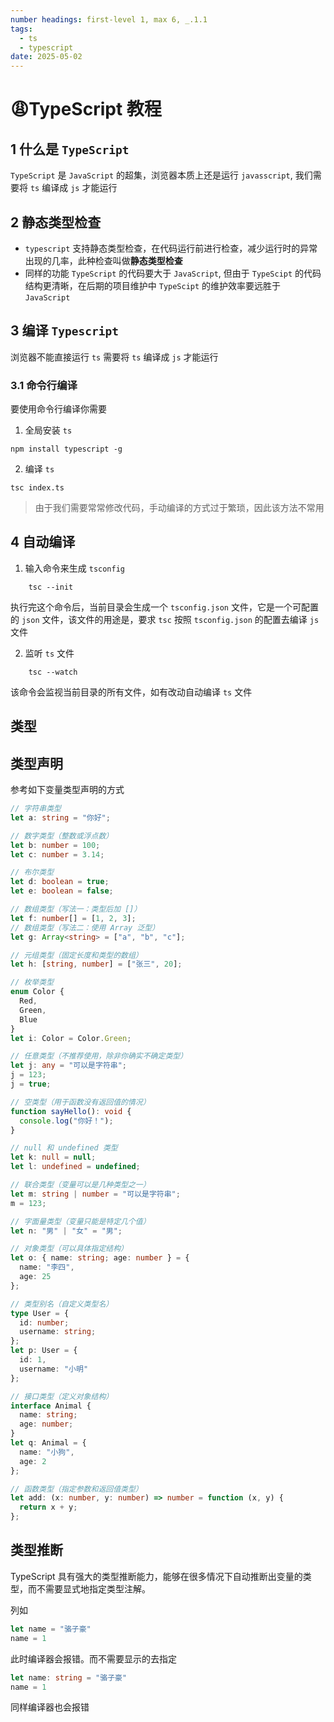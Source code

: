 ```yaml
---
number headings: first-level 1, max 6, _.1.1
tags:
  - ts
  - typescript
date: 2025-05-02
---
```


#  😩TypeScript 教程

## 1 什么是 `TypeScript`

`TypeScript` 是 `JavaScript` 的超集，浏览器本质上还是运行 `javasscript`, 我们需要将 `ts` 编译成 `js` 才能运行  

## 2 静态类型检查

* `typescript` 支持静态类型检查，在代码运行前进行检查，减少运行时的异常出现的几率，此种检查叫做**静态类型检查**
* 同样的功能 `TypeScript` 的代码要大于 `JavaScript`, 但由于 `TypeScipt` 的代码结构更清晰，在后期的项目维护中 `TypeScipt` 的维护效率要远胜于 `JavaScript`

## 3 编译 `Typescript`

浏览器不能直接运行 `ts` 需要将 `ts` 编译成 `js` 才能运行

### 3.1 命令行编译

要使用命令行编译你需要

1. 全局安装 `ts`

```shell
npm install typescript -g
```

2. 编译 `ts`

```shell
tsc index.ts
```

> 由于我们需要常常修改代码，手动编译的方式过于繁琐，因此该方法不常用

## 4 自动编译

1. 输入命令来生成 `tsconfig`

```shell
	tsc --init
```

执行完这个命令后，当前目录会生成一个 `tsconfig.json` 文件，它是一个可配置的 `json` 文件，该文件的用途是，要求 `tsc` 按照 `tsconfig.json` 的配置去编译 `js` 文件

2. 监听 `ts` 文件

```shell
	tsc --watch
```

该命令会监视当前目录的所有文件，如有改动自动编译 `ts` 文件

## 类型

## 类型声明

参考如下变量类型声明的方式

```ts
// 字符串类型
let a: string = "你好";

// 数字类型（整数或浮点数）
let b: number = 100;
let c: number = 3.14;

// 布尔类型
let d: boolean = true;
let e: boolean = false;

// 数组类型（写法一：类型后加 []）
let f: number[] = [1, 2, 3];
// 数组类型（写法二：使用 Array 泛型）
let g: Array<string> = ["a", "b", "c"];

// 元组类型（固定长度和类型的数组）
let h: [string, number] = ["张三", 20];

// 枚举类型
enum Color {
  Red,
  Green,
  Blue
}
let i: Color = Color.Green;

// 任意类型（不推荐使用，除非你确实不确定类型）
let j: any = "可以是字符串";
j = 123;
j = true;

// 空类型（用于函数没有返回值的情况）
function sayHello(): void {
  console.log("你好！");
}

// null 和 undefined 类型
let k: null = null;
let l: undefined = undefined;

// 联合类型（变量可以是几种类型之一）
let m: string | number = "可以是字符串";
m = 123;

// 字面量类型（变量只能是特定几个值）
let n: "男" | "女" = "男";

// 对象类型（可以具体指定结构）
let o: { name: string; age: number } = {
  name: "李四",
  age: 25
};

// 类型别名（自定义类型名）
type User = {
  id: number;
  username: string;
};
let p: User = {
  id: 1,
  username: "小明"
};

// 接口类型（定义对象结构）
interface Animal {
  name: string;
  age: number;
}
let q: Animal = {
  name: "小狗",
  age: 2
};

// 函数类型（指定参数和返回值类型）
let add: (x: number, y: number) => number = function (x, y) {
  return x + y;
};

```

## 类型推断

TypeScript 具有强大的类型推断能力，能够在很多情况下自动推断出变量的类型，而不需要显式地指定类型注解。

列如

```ts
let name = "骆子豪"
name = 1
```

此时编译器会报错。而不需要显示的去指定

```ts
let name: string = "骆子豪"
name = 1
```

同样编译器也会报错